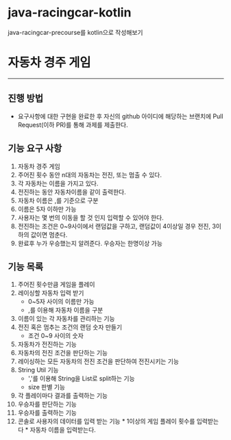 # java-racingcar-kotlin
java-racingcar-precourse를 kotlin으로 작성해보기


# 자동차 경주 게임

---

## 진행 방법
* 요구사항에 대한 구현을 완료한 후 자신의 github 아이디에 해당하는 브랜치에 Pull Request(이하 PR)를 통해 과제를 제출한다.

## 기능 요구 사항
1. 자동차 경주 게임
2. 주어진 횟수 동안 n대의 자동차는 전진, 또는 멈출 수 있다.
3. 각 자동차는 이름을 가지고 있다.
4. 전진하는 동안 자동차이름을 같이 출력한다.
5. 자동차 이름은 ,를 기준으로 구분
6. 이름은 5자 이하만 가능
7. 사용자는 몇 번의 이동을 할 것 인지 입력할 수 있어야 한다.
8. 전진하는 조건은 0~9사이에서 랜덤값을 구하고, 랜덤값이 4이상일 경우 전진, 3이하의 값이면 멈춘다.
9. 완료후 누가 우승했는지 알려준다. 우승자는 한명이상 가능

## 기능 목록
1. 주어진 횟수만큼 게임을 플레이
2. 레이싱할 자동차 입력 받기
   * 0~5자 사이의 이름만 가능
   * ,를 이용해 자동차 이름을 구분
3. 이름이 있는 각 자동차를 관리하는 기능
4. 전진 혹은 멈추는 조건의 랜덤 숫자 만들기
   * 조건 0~9 사이의 숫자
5. 자동차가 전진하는 기능
6. 자동차의 전진 조건을 판단하는 기능
7. 레이싱하는 모든 자동차의 전진 조건을 판단하여 전진시키는 기능
8. String Util 기능
   * ','를 이용해 String을 List로 split하는 기능
   * size 판별 기능
9. 각 플레이마다 결과를 출력하는 기능
10. 우승자를 판단하는 기능
11. 우승자를 출력하는 기능
12. 콘솔로 사용자의 데이터를 입력 받는 기능 * 1이상의 게임 플레이 횟수를 입력받는다 * 자동차 이름을 입력받는다.